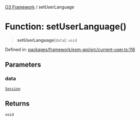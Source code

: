 [O3 Framework](../API.md) / setUserLanguage

# Function: setUserLanguage()

> **setUserLanguage**(`data`): `void`

Defined in: [packages/framework/esm-api/src/current-user.ts:116](https://github.com/habeshabro/openmrs-esm-core/blob/main/packages/framework/esm-api/src/current-user.ts#L116)

## Parameters

### data

[`Session`](../interfaces/Session.md)

## Returns

`void`
